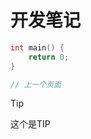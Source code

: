 # 开发笔记

```C++
int main() {
    return 0;
}
```

```javascript [group1-ts] vscode
// 上一个页面
```

> [!TIP]
> 这个是TIP